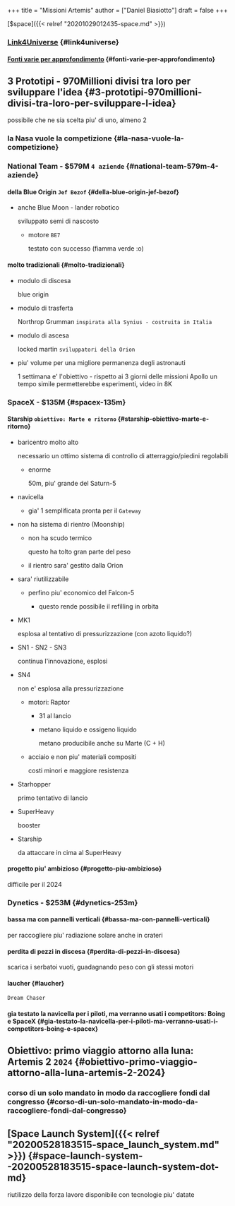 +++
title = "Missioni Artemis"
author = ["Daniel Biasiotto"]
draft = false
+++

[$space]({{< relref "20201029012435-space.md" >}})


### [Link4Universe](https://www.youtube.com/watch?v=1903UZD84dE) {#link4universe}


#### [Fonti varie per approfondimento](https://telegra.ph/Artemis-05-13) {#fonti-varie-per-approfondimento}


## 3 Prototipi - 970Millioni divisi tra loro per sviluppare l'idea {#3-prototipi-970millioni-divisi-tra-loro-per-sviluppare-l-idea}

possibile che ne sia scelta piu' di uno, almeno 2


### la Nasa vuole la competizione {#la-nasa-vuole-la-competizione}


### National Team - $579M `4 aziende` {#national-team-579m-4-aziende}


#### della Blue Origin `Jef Bezof` {#della-blue-origin-jef-bezof}

<!--list-separator-->

-  anche Blue Moon - lander robotico

    sviluppato semi di nascosto

    <!--list-separator-->

    -  motore `BE7`

        testato con successo (fiamma verde :o)


#### molto tradizionali {#molto-tradizionali}

<!--list-separator-->

-  modulo di discesa

    blue origin

<!--list-separator-->

-  modulo di trasferta

    Northrop Grumman `inspirata alla Synius - costruita in Italia`

<!--list-separator-->

-  modulo di ascesa

    locked martin `sviluppatori della Orion`

<!--list-separator-->

-  piu' volume per una migliore permanenza degli astronauti

    1 settimana e' l'obiettivo - rispetto ai 3 giorni delle missioni Apollo
    un tempo simile permetterebbe esperimenti, video in 8K


### SpaceX - $135M {#spacex-135m}


#### Starship `obiettivo: Marte e ritorno` {#starship-obiettivo-marte-e-ritorno}

<!--list-separator-->

-  baricentro molto alto

    necessario un ottimo sistema di controllo di atterraggio/piedini regolabili

    <!--list-separator-->

    -  enorme

        50m, piu' grande del Saturn-5

<!--list-separator-->

-  navicella

    <!--list-separator-->

    -  gia' 1 semplificata pronta per il `Gateway`

<!--list-separator-->

-  non ha sistema di rientro (Moonship)

    <!--list-separator-->

    -  non ha scudo termico

        questo ha tolto gran parte del peso

    <!--list-separator-->

    -  il rientro sara' gestito dalla Orion

<!--list-separator-->

-  sara' riutilizzabile

    <!--list-separator-->

    -  perfino piu' economico del Falcon-5

        <!--list-separator-->

        -  questo rende possibile il refilling in orbita

<!--list-separator-->

-  MK1

    esplosa al tentativo di pressurizzazione
    (con azoto liquido?)

<!--list-separator-->

-  SN1 - SN2 - SN3

    continua l'innovazione, esplosi

<!--list-separator-->

-  SN4

    non e' esplosa alla pressurizzazione

    <!--list-separator-->

    -  motori: Raptor

        <!--list-separator-->

        -  31 al lancio

        <!--list-separator-->

        -  metano liquido e ossigeno liquido

            metano producibile anche su Marte (C + H)

    <!--list-separator-->

    -  acciaio e non piu' materiali compositi

        costi minori e maggiore resistenza

<!--list-separator-->

-  Starhopper

    primo tentativo di lancio

<!--list-separator-->

-  SuperHeavy

    booster

<!--list-separator-->

-  Starship

    da attaccare in cima al SuperHeavy


#### progetto piu' ambizioso {#progetto-piu-ambizioso}

difficile per il 2024


### Dynetics - $253M {#dynetics-253m}


#### bassa ma con pannelli verticali {#bassa-ma-con-pannelli-verticali}

per raccogliere piu' radiazione solare anche in crateri


#### perdita di pezzi in discesa {#perdita-di-pezzi-in-discesa}

scarica i serbatoi vuoti, guadagnando peso con gli stessi motori


#### laucher {#laucher}

`Dream Chaser`


#### gia testato la navicella per i piloti, ma verranno usati i competitors: Boing e SpaceX {#gia-testato-la-navicella-per-i-piloti-ma-verranno-usati-i-competitors-boing-e-spacex}


## Obiettivo: primo viaggio attorno alla luna: Artemis 2 `2024` {#obiettivo-primo-viaggio-attorno-alla-luna-artemis-2-2024}


### corso di un solo mandato in modo da raccogliere fondi dal congresso {#corso-di-un-solo-mandato-in-modo-da-raccogliere-fondi-dal-congresso}


## [Space Launch System]({{< relref "20200528183515-space_launch_system.md" >}}) {#space-launch-system--20200528183515-space-launch-system-dot-md}

riutilizzo della forza lavore disponibile con tecnologie piu' datate